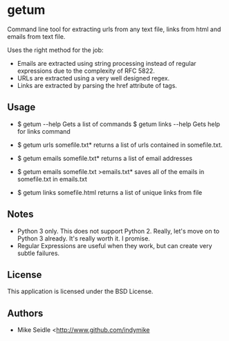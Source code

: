getum
=====

Command line tool for extracting urls from any text file, links 
from html and emails from text file.  

Uses the right method for the job:

* Emails are extracted using string processing instead of regular 
  expressions due to the complexity of RFC 5822.
* URLs are extracted using a very well designed regex.
* Links are extracted by parsing the href attribute of <a> tags.

Usage
-----
* $ getum --help 
  Gets a list of commands
  $ getum links --help
  Gets help for links command

* $ getum urls somefile.txt*
  returns a list of urls contained in somefile.txt.

* $ getum emails somefile.txt*
  returns a list of email addresses

* $ getum emails somefile.txt >emails.txt*
  saves all of the emails in somefile.txt in emails.txt

* $ getum links somefile.html
  returns a list of unique links from file

Notes
-----
* Python 3 only. This does not support Python 2. Really, let's
  move on to Python 3 already. It's really worth it. I promise.
* Regular Expressions are useful when they work, but can create 
  very subtle failures.

License
-------
This application is licensed under the BSD License.

Authors
-------
* Mike Seidle <http://www.github.com/indymike
